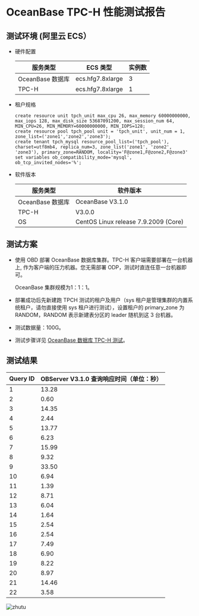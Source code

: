 OceanBase TPC-H 性能测试报告 
===========================================



测试环境 (阿里云 ECS） 
-----------------------------------

* 硬件配置

  

  |     服务类型      |      ECS 类型      | 实例数 |
  |---------------|------------------|-----|
  | OceanBase 数据库 | ecs.hfg7.8xlarge | 3   |
  | TPC-H         | ecs.hfg7.8xlarge | 1   |

  

* 租户规格

  ```unknow
  create resource unit tpch_unit max_cpu 26, max_memory 60000000000, max_iops 128, max_disk_size 53687091200, max_session_num 64, MIN_CPU=26, MIN_MEMORY=60000000000, MIN_IOPS=128;
  create resource pool tpch_pool unit = 'tpch_unit', unit_num = 1, zone_list=('zone1','zone2','zone3');
  create tenant tpch_mysql resource_pool_list=('tpch_pool'), charset=utf8mb4, replica_num=3, zone_list('zone1', 'zone2', 'zone3'), primary_zone=RANDOM, locality='F@zone1,F@zone2,F@zone3' set variables ob_compatibility_mode='mysql', ob_tcp_invited_nodes='%';
  ```

  

* 软件版本

  

  |     服务类型      |                 软件版本                 |
  |---------------|--------------------------------------|
  | OceanBase 数据库 | OceanBase V3.1.0                     |
  | TPC-H         | V3.0.0                               |
  | OS            | CentOS Linux release 7.9.2009 (Core) |

  




测试方案 
-------------------------

* 使用 OBD 部署 OceanBase 数据库集群。TPC-H 客户端需要部署在一台机器上, 作为客户端的压力机器。您无需部署 ODP，测试时直连任意一台机器即可。

  OceanBase 集群规模为1：1：1。
  

* 部署成功后先新建跑 TPCH 测试的租户及用户（sys 租户是管理集群的内置系统租户，请勿直接使用 sys 租户进行测试），设置租户的 primary_zone 为 RANDOM，RANDOM 表示新建表分区的 leader 随机到这 3 台机器。

  

* 测试数据量：100G。

  

* 测试步骤详见 [OceanBase 数据库 TPC-H 测试](../3.performance-white-paper/1.tpch-test-for-oceanbase.md)。

  




测试结果 
-------------------------



| **Query ID** | **OBServer V3.1.0**  **查询响应时间（单位：秒）** |
|--------------|-------------------------------------------------------|
| 1            | 13.28                                                 |
| 2            | 0.60                                                  |
| 3            | 14.35                                                 |
| 4            | 2.44                                                  |
| 5            | 13.77                                                 |
| 6            | 6.23                                                  |
| 7            | 15.99                                                 |
| 8            | 9.32                                                  |
| 9            | 33.50                                                 |
| 10           | 6.94                                                  |
| 11           | 1.39                                                  |
| 12           | 8.71                                                  |
| 13           | 6.04                                                  |
| 14           | 1.64                                                  |
| 15           | 2.54                                                  |
| 16           | 2.54                                                  |
| 17           | 7.49                                                  |
| 18           | 6.90                                                  |
| 19           | 8.22                                                  |
| 20           | 8.97                                                  |
| 21           | 14.46                                                 |
| 22           | 3.58                                                  |



![zhutu](https://help-static-aliyun-doc.aliyuncs.com/assets/img/zh-CN/3102684261/p289736.png)



